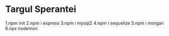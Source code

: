 # Targul Sperantei

1.npm init
2.npm i express
3.npm i mysql2
4.npm i sequelize
5.npm i morgan
6.npx nodemon